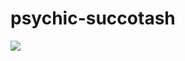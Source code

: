 # psychic-succotash
![](https://en.wikipedia.org/wiki/The_Milagro_Beanfield_War_%28novel%29](https://www.google.com/imgres?imgurl=https%3A%2F%2Fimages.unsplash.com%2Fphoto-1503023345310-bd7c1de61c7d%3Fq%3D80%26w%3D1000%26auto%3Dformat%26fit%3Dcrop%26ixlib%3Drb-4.0.3%26ixid%3DM3wxMjA3fDB8MHxzZWFyY2h8Mnx8aHVtYW58ZW58MHx8MHx8fDA%253D&tbnid=Y8NKKCmLLDotWM&vet=12ahUKEwjhw6mM9vSDAxXayMkDHS0uBBEQMygFegQIARB_..i&imgrefurl=https%3A%2F%2Funsplash.com%2Fs%2Fphotos%2Fhuman&docid=ZaycYywhXLmIVM&w=1000&h=1250&itg=1&q=images&ved=2ahUKEwjhw6mM9vSDAxXayMkDHS0uBBEQMygFegQIARB_)https://www.google.com/imgres?imgurl=https%3A%2F%2Fimages.unsplash.com%2Fphoto-1503023345310-bd7c1de61c7d%3Fq%3D80%26w%3D1000%26auto%3Dformat%26fit%3Dcrop%26ixlib%3Drb-4.0.3%26ixid%3DM3wxMjA3fDB8MHxzZWFyY2h8Mnx8aHVtYW58ZW58MHx8MHx8fDA%253D&tbnid=Y8NKKCmLLDotWM&vet=12ahUKEwjhw6mM9vSDAxXayMkDHS0uBBEQMygFegQIARB_..i&imgrefurl=https%3A%2F%2Funsplash.com%2Fs%2Fphotos%2Fhuman&docid=ZaycYywhXLmIVM&w=1000&h=1250&itg=1&q=images&ved=2ahUKEwjhw6mM9vSDAxXayMkDHS0uBBEQMygFegQIARB_)
